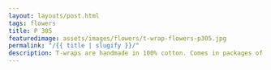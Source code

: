 ```yaml
---
layout: layouts/post.html
tags: flowers
title: P 305
featuredimage: assets/images/flowers/t-wrap-flowers-p305.jpg
permalink: "/{{ title | slugify }}/"
description: T-wraps are handmade in 100% cotton. Comes in packages of 10 pieces of the same design. Probably the worlds best commercial for any Fun Park.
---
```

